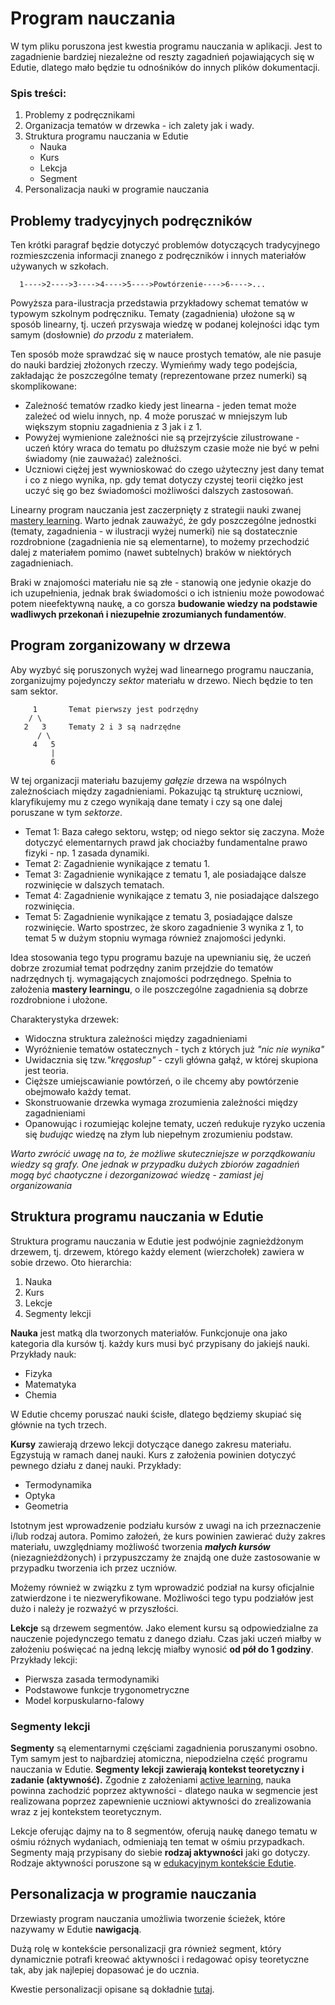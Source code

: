 # Program nauczania

W tym pliku poruszona jest kwestia programu nauczania w aplikacji. Jest to zagadnienie bardziej niezależne od reszty zagadnień pojawiających się w Edutie, dlatego mało będzie tu odnośników do innych plików dokumentacji.

### Spis treści:
1. Problemy z podręcznikami
2. Organizacja tematów w drzewka - ich zalety jak i wady.
3. Struktura programu nauczania w Edutie
   - Nauka
   - Kurs
   - Lekcja
   - Segment
4. Personalizacja nauki w programie nauczania


## Problemy tradycyjnych podręczników

Ten krótki paragraf będzie dotyczyć problemów dotyczących tradycyjnego rozmieszczenia informacji znanego z podręczników i innych materiałów używanych w szkołach.

```
  1---->2---->3---->4---->5---->Powtórzenie---->6---->...
```
Powyższa para-ilustracja przedstawia przykładowy schemat tematów w typowym szkolnym podręczniku. Tematy (zagadnienia) ułożone są w sposób linearny, tj. uczeń przyswaja wiedzę w podanej kolejności idąc tym samym (dosłownie) *do przodu* z materiałem.

Ten sposób może sprawdzać się w nauce prostych tematów, ale nie pasuje do nauki bardziej złożonych rzeczy. Wymieńmy wady tego podejścia, zakładając że poszczególne tematy (reprezentowane przez numerki) są skomplikowane:
 - Zależność tematów rzadko kiedy jest linearna - jeden temat może zależeć od wielu innych, np. 4 może poruszać w mniejszym lub większym stopniu zagadnienia z 3 jak i z 1.
 - Powyżej wymienione zależności nie są przejrzyście zilustrowane - uczeń który wraca do tematu po dłuższym czasie może nie być w pełni świadomy (nie zauważać) zależności.
 - Uczniowi ciężej jest wywnioskować do czego użyteczny jest dany temat i co z niego wynika, np. gdy temat dotyczy czystej teorii ciężko jest uczyć się go bez świadomości możliwości dalszych zastosowań.

Linearny program nauczania jest zaczerpnięty z strategii nauki zwanej [mastery learning](https://en.wikipedia.org/wiki/Mastery_learning). Warto jednak zauważyć, że gdy poszczególne jednostki (tematy, zagadnienia - w ilustracji wyżej numerki) nie są dostatecznie rozdrobnione (zagadnienia nie są elementarne), to możemy przechodzić dalej z materiałem pomimo (nawet subtelnych) braków w niektórych zagadnieniach.

Braki w znajomości materiału nie są złe - stanowią one jedynie okazje do ich uzupełnienia, jednak brak świadomości o ich istnieniu może powodować potem nieefektywną naukę, a co gorsza **budowanie wiedzy na podstawie wadliwych przekonań i niezupełnie zrozumianych fundamentów**. 

## Program zorganizowany w drzewa

Aby wyzbyć się poruszonych wyżej wad linearnego programu nauczania, zorganizujmy pojedynczy *sektor* materiału w drzewo. Niech będzie to ten sam sektor.

```
     1       Temat pierwszy jest podrzędny
    / \
   2   3     Tematy 2 i 3 są nadrzędne
      / \
     4   5
         |
         6
```

W tej organizacji materiału bazujemy *gałęzie* drzewa na wspólnych zależnościach między zagadnieniami. Pokazując tą strukturę uczniowi, klaryfikujemy mu z czego wynikają dane tematy i czy są one dalej poruszane w tym *sektorze*.

 - Temat 1: Baza całego sektoru, wstęp; od niego sektor się zaczyna. Może dotyczyć elementarnych prawd jak chociażby fundamentalne prawo fizyki - np. 1 zasada dynamiki.
 - Temat 2: Zagadnienie wynikające z tematu 1.
 - Temat 3: Zagadnienie wynikające z tematu 1, ale posiadające dalsze rozwinięcie w dalszych tematach.
 - Temat 4: Zagadnienie wynikające z tematu 3, nie posiadające dalszego rozwinięcia.
 - Temat 5: Zagadnienie wynikające z tematu 3, posiadające dalsze rozwinięcie. Warto spostrzec, że skoro zagadnienie 3 wynika z 1, to temat 5 w dużym stopniu wymaga również znajomości jedynki. 

Idea stosowania tego typu programu bazuje na upewnianiu się, że uczeń dobrze zrozumiał temat podrzędny zanim przejdzie do tematów nadrzędnych tj. wymagających znajomości podrzędnego. Spełnia to założenia **mastery learningu**, o ile poszczególne zagadnienia są dobrze rozdrobnione i ułożone.

Charakterystyka drzewek:
 - Widoczna struktura zależności między zagadnieniami
 - Wyróżnienie tematów ostatecznych - tych z których już *"nic nie wynika"*
 - Uwidacznia się tzw.*"kręgosłup"* - czyli główna gałąź, w której skupiona jest teoria.
 - Cięższe umiejscawianie powtórzeń, o ile chcemy aby powtórzenie obejmowało każdy temat.
 - Skonstruowanie drzewka wymaga zrozumienia zależności między zagadnieniami 
 - Opanowując i rozumiejąc kolejne tematy, uczeń redukuje ryzyko uczenia się *budując* wiedzę na złym lub niepełnym zrozumieniu podstaw. 

*Warto zwrócić uwagę na to, że możliwe skuteczniejsze w porządkowaniu wiedzy są grafy. One jednak w przypadku dużych zbiorów zagadnień mogą być chaotyczne i dezorganizować wiedzę - zamiast jej organizowania*

## Struktura programu nauczania w Edutie

Struktura programu nauczania w Edutie jest podwójnie zagnieżdżonym drzewem, tj. drzewem, którego każdy element (wierzchołek) zawiera w sobie drzewo. Oto hierarchia:
 1. Nauka
 2. Kurs
 3. Lekcje
 4. Segmenty lekcji

**Nauka** jest matką dla tworzonych materiałów. Funkcjonuje ona jako kategoria dla kursów tj. każdy kurs musi być przypisany do jakiejś nauki. Przykłady nauk:
 - Fizyka
 - Matematyka
 - Chemia

W Edutie chcemy poruszać nauki ścisłe, dlatego będziemy skupiać się głównie na tych trzech.

**Kursy** zawierają drzewo lekcji dotyczące danego zakresu materiału. Egzystują w ramach danej nauki. Kurs z założenia powinien dotyczyć pewnego działu z danej nauki. Przykłady:
 - Termodynamika
 - Optyka
 - Geometria

Istotnym jest wprowadzenie podziału kursów z uwagi na ich przeznaczenie i/lub rodzaj autora. Pomimo założeń, że kurs powinien zawierać duży zakres materiału, uwzględniamy możliwość tworzenia ***małych kursów*** (niezagnieżdżonych) i przypuszczamy że znajdą one duże zastosowanie w przypadku tworzenia ich przez uczniów.

Możemy również w związku z tym wprowadzić podział na kursy oficjalnie zatwierdzone i te niezweryfikowane. Możliwości tego typu podziałów jest dużo i należy je rozważyć w przyszłości.
 
**Lekcje** są drzewem segmentów. Jako element kursu są odpowiedzialne za nauczenie pojedynczego tematu z danego działu. Czas jaki uczeń miałby w założeniu poświęcać na jedną lekcję miałby wynosić **od pół do 1 godziny**. Przykłady lekcji:
 - Pierwsza zasada termodynamiki
 - Podstawowe funkcje trygonometryczne
 - Model korpuskularno-falowy

### Segmenty lekcji

**Segmenty** są elementarnymi częściami zagadnienia poruszanymi osobno. Tym samym jest to najbardziej atomiczna, niepodzielna część programu nauczania w Edutie. **Segmenty lekcji zawierają kontekst teoretyczny i zadanie (aktywność).** Zgodnie z założeniami [active learning](https://en.wikipedia.org/wiki/Active_learning), nauka powinna zachodzić poprzez aktywności - dlatego nauka w segmencie jest realizowana poprzez zapewnienie uczniowi aktywności do zrealizowania wraz z jej kontekstem teoretycznym.

Lekcje oferując dajmy na to 8 segmentów, oferują naukę danego tematu w ośmiu różnych wydaniach, odmieniają ten temat w ośmiu przypadkach. Segmenty mają przypisany do siebie **rodzaj aktywności** jaki go dotyczy. Rodzaje aktywności poruszone są w [edukacyjnym kontekście Edutie](Edukacja.md).

## Personalizacja w programie nauczania

Drzewiasty program nauczania umożliwia tworzenie ścieżek, które nazywamy w Edutie **nawigacją**.

Dużą rolę w kontekście personalizacji gra również segment, który dynamicznie potrafi kreować aktywności i redagować opisy teoretyczne tak, aby jak najlepiej dopasować je do ucznia.

Kwestie personalizacji opisane są dokładnie [tutaj](Personalizacja.md).